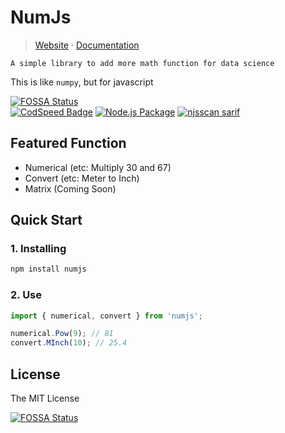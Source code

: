 # NumJs

> [Website]() &middot;
> [Documentation]()

```A simple library to add more math function for data science```

This is like ```numpy```, but for javascript

[![FOSSA Status](https://app.fossa.io/api/projects/git%2Bgithub.com%2Fasterixxtech%2Fnumjs.svg?type=large)](https://app.fossa.io/projects/git%2Bgithub.com%2Fasterixxtech%2Fnumjs?ref=badge_large)
<br>
[![CodSpeed Badge](https://img.shields.io/endpoint?url=https://codspeed.io/badge.json)](https://codspeed.io/asterixxtech/numjs)
[![Node.js Package](https://github.com/asterixxtech/numjs/actions/workflows/npm-publish.yml/badge.svg?branch=main)](https://github.com/asterixxtech/numjs/actions/workflows/npm-publish.yml)
[![njsscan sarif](https://github.com/asterixxtech/numjs/actions/workflows/njsscan.yml/badge.svg)](https://github.com/asterixxtech/numjs/actions/workflows/njsscan.yml)

## Featured Function
- Numerical (etc: Multiply 30 and 67)
- Convert (etc: Meter to Inch)
- Matrix (Coming Soon)

## Quick Start
### 1. Installing
```sh
npm install numjs
```

### 2. Use
```js
import { numerical, convert } from 'numjs';

numerical.Pow(9); // 81
convert.MInch(10); // 25.4
```

## License
The MIT License




[![FOSSA Status](https://app.fossa.com/api/projects/git%2Bgithub.com%2Fasterixxtech%2Fnumjs.svg?type=large)](https://app.fossa.com/projects/git%2Bgithub.com%2Fasterixxtech%2Fnumjs?ref=badge_large)
